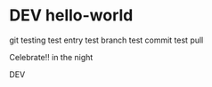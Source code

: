 # DEV hello-world
git testing
test entry
test branch
test commit
test pull

Celebrate!!
in the night

DEV
